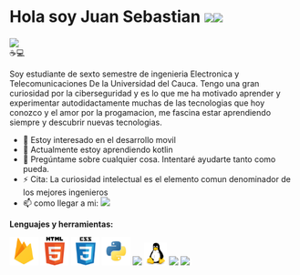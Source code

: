# Hola soy Juan Sebastian <img src="https://raw.githubusercontent.com/iampavangandhi/iampavangandhi/master/gifs/Hi.gif" width="30px"><img src="https://github.com/TheDudeThatCode/TheDudeThatCode/blob/master/Assets/Earth.gif" width="24px">

<div>
<img align="center" height="250" src="https://github.com/Shiv-sharma-111/Shiv-sharma-111/blob/master/Assets/Developer.gif"/>
</div>
☕💻

Soy estudiante de sexto semestre de ingenieria Electronica y Telecomunicaciones De la Universidad del Cauca. Tengo una gran curiosidad por la ciberseguridad y es 
lo que me ha motivado aprender y experimentar autodidactamente muchas de las tecnologias que hoy conozco y el amor por la progamacion, me fascina estar aprendiendo siempre y
descubrir nuevas tecnologias.

- 👀 Estoy interesado en el desarrollo movil
- 🌱 Actualmente estoy aprendiendo kotlin
- 💞️ Pregúntame sobre cualquier cosa. Intentaré ayudarte tanto como pueda. 
- ⚡ Cita: La curiosidad intelectual es el elemento comun denominador de los mejores ingenieros
- 📫 como llegar a mi: <a title="telegram" href="https://t.me/Account07"><img height="18" src="https://www.vectorlogo.zone/logos/telegram/telegram-icon.svg"></a>


**Lenguajes y herramientas:**

<code><img height="50" src="https://raw.githubusercontent.com/github/explore/80688e429a7d4ef2fca1e82350fe8e3517d3494d/topics/firebase/firebase.png"></code>
<code><img height="50" src="https://raw.githubusercontent.com/github/explore/80688e429a7d4ef2fca1e82350fe8e3517d3494d/topics/html/html.png"></code>
<code><img height="50" src="https://raw.githubusercontent.com/github/explore/80688e429a7d4ef2fca1e82350fe8e3517d3494d/topics/css/css.png"></code>
<code><img height="50" src="https://raw.githubusercontent.com/github/explore/80688e429a7d4ef2fca1e82350fe8e3517d3494d/topics/python/python.png"></code>
<code><img height="40" src="https://www.vectorlogo.zone/logos/kotlinlang/kotlinlang-icon.svg"></code>
<code><img height="40" src="https://raw.githubusercontent.com/devicons/devicon/master/icons/linux/linux-original.svg"></code>
<code><img height="40" src="https://www.vectorlogo.zone/logos/visualstudio_code/visualstudio_code-icon.svg"></code>
<code><img height="40" src="https://seeklogo.com/images/P/pycharm-logo-51B1427388-seeklogo.com.png"></code>


<!---
JuanSebastian07/JuanSebastian07 is a ✨ special ✨ repository because its `README.md` (this file) appears on your GitHub profile.
You can click the Preview link to take a look at your changes.
--->
